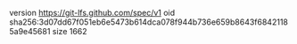 version https://git-lfs.github.com/spec/v1
oid sha256:3d07dd67f051eb6e5473b614dca078f944b736e659b8643f68421185a9e45681
size 1662
